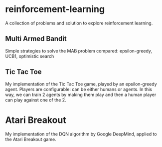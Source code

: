 # reinforcement-learning

A collection of problems and solution to explore reinforcement learning.

## Multi Armed Bandit
Simple strategies to solve the MAB problem compared: epsilon-greedy, UCB1, optimistic search

## Tic Tac Toe
My implementation of the Tic Tac Toe game, played by an epsilon-greedy agent. Players are configurable: can be either humans or agents.
In this way, we can train 2 agents by making them play and then a human player can play against one of the 2.

# Atari Breakout
My implementation of the DQN algorithm by Google DeepMind, applied to the Atari Breakout game.
